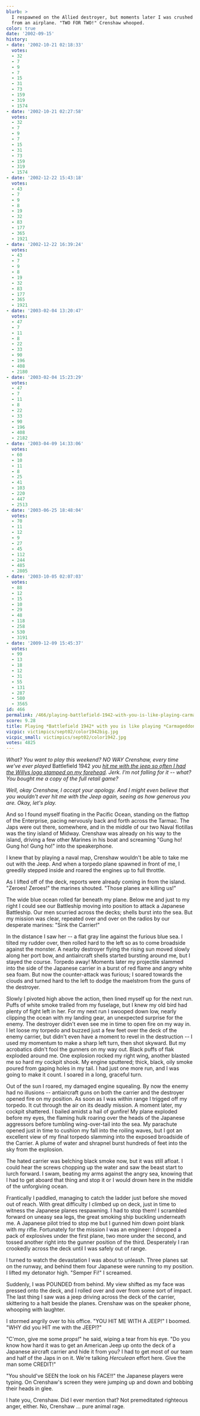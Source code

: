 ```yaml
---
blurb: >
  I respawned on the Allied destroyer, but moments later I was crushed by a Jeep dropped
  from an airplane. "TWO FOR TWO!" Crenshaw whooped.
color: true
date: '2002-09-15'
history:
- date: '2002-10-21 02:18:33'
  votes:
  - 32
  - 7
  - 9
  - 7
  - 15
  - 31
  - 73
  - 159
  - 319
  - 1574
- date: '2002-10-21 02:27:58'
  votes:
  - 32
  - 7
  - 9
  - 7
  - 15
  - 31
  - 73
  - 159
  - 319
  - 1574
- date: '2002-12-22 15:43:18'
  votes:
  - 43
  - 7
  - 9
  - 8
  - 19
  - 32
  - 83
  - 177
  - 365
  - 1921
- date: '2002-12-22 16:39:24'
  votes:
  - 43
  - 7
  - 9
  - 8
  - 19
  - 32
  - 83
  - 177
  - 365
  - 1921
- date: '2003-02-04 13:20:47'
  votes:
  - 47
  - 7
  - 11
  - 8
  - 22
  - 33
  - 90
  - 196
  - 408
  - 2180
- date: '2003-02-04 15:23:29'
  votes:
  - 47
  - 7
  - 11
  - 8
  - 22
  - 33
  - 90
  - 196
  - 408
  - 2182
- date: '2003-04-09 14:33:06'
  votes:
  - 60
  - 10
  - 11
  - 8
  - 25
  - 41
  - 103
  - 220
  - 447
  - 2513
- date: '2003-06-25 18:48:04'
  votes:
  - 70
  - 11
  - 12
  - 9
  - 27
  - 45
  - 112
  - 244
  - 485
  - 2805
- date: '2003-10-05 02:07:03'
  votes:
  - 88
  - 12
  - 15
  - 10
  - 29
  - 48
  - 118
  - 258
  - 530
  - 3191
- date: '2009-12-09 15:45:37'
  votes:
  - 99
  - 13
  - 18
  - 12
  - 31
  - 55
  - 131
  - 287
  - 580
  - 3565
id: 466
permalink: /466/playing-battlefield-1942-with-you-is-like-playing-carmageddon/
score: 9.28
title: Playing *Battlefield 1942* with you is like playing *Carmageddon.*
vicpic: victimpics/sept02/color1942big.jpg
vicpic_small: victimpics/sept02/color1942.jpg
votes: 4825
---
```


*What? You want to play this weekend? NO WAY Crenshaw, every time we've
ever played* Battlefield 1942 *you [hit me with the jeep so often I had
the Willys logo stamped on my forehead](%ARTICLE[458]%). Jerk. I'm
not falling for it -- what? You bought me a copy of the full retail
game?*

*Well, okay Crenshaw, I accept your apology. And I might even believe
that you wouldn't ever hit me with the Jeep again, seeing as how
generous you are. Okay, let's play.*

And so I found myself floating in the Pacific Ocean, standing on the
flattop of the Enterprise, pacing nervously back and forth across the
Tarmac. The Japs were out there, somewhere, and in the middle of our two
Naval flotillas was the tiny island of Midway. Crenshaw was already on
his way to the island, driving a few other Marines in his boat and
screaming "Gung ho! Gung ho! Gung ho!" into the speakerphone.

I knew that by playing a naval map, Crenshaw wouldn't be able to take me
out with the Jeep. And when a torpedo plane spawned in front of me, I
greedily stepped inside and roared the engines up to full throttle.

As I lifted off of the deck, reports were already coming in from the
island. "Zeroes! Zeroes!" the marines shouted. "Those planes are killing
us!"

The wide blue ocean rolled far beneath my plane. Below me and just to my
right I could see our Battleship moving into position to attack a
Japanese Battleship. Our men scurried across the decks; shells burst
into the sea. But my mission was clear, repeated over and over on the
radios by our desperate marines: "Sink the Carrier!"

In the distance I saw her -- a flat gray line against the furious blue
sea. I tilted my rudder over, then rolled hard to the left so as to come
broadside against the monster. A nearby destroyer flying the rising sun
moved slowly along her port bow, and antiaircraft shells started
bursting around me, but I stayed the course. Torpedo away! Moments later
my projectile slammed into the side of the Japanese carrier in a burst
of red flame and angry white sea foam. But now the counter-attack was
furious; I soared towards the clouds and turned hard to the left to
dodge the maelstrom from the guns of the destroyer.

Slowly I pivoted high above the action, then lined myself up for the
next run. Puffs of white smoke trailed from my fuselage, but I knew my
old bird had plenty of fight left in her. For my next run I swooped down
low, nearly clipping the ocean with my landing gear, an unexpected
surprise for the enemy. The destroyer didn't even see me in time to open
fire on my way in. I let loose my torpedo and buzzed just a few feet
over the deck of the enemy carrier, but didn't even have a moment to
revel in the destruction -- I used my momentum to make a sharp left
turn, then shot skyward. But my acrobatics didn't fool the gunners on my
way out. Black puffs of flak exploded around me. One explosion rocked my
right wing, another blasted me so hard my cockpit shook. My engine
sputtered; thick, black, oily smoke poured from gaping holes in my tail.
I had just one more run, and I was going to make it count. I soared in a
long, graceful turn.

Out of the sun I roared, my damaged engine squealing. By now the enemy
had no illusions -- antiaircraft guns on both the carrier and the
destroyer opened fire on my position. As soon as I was within range I
trigged off my torpedo. It cut through the air on its deadly mission. A
moment later, my cockpit shattered. I bailed amidst a hail of gunfire!
My plane exploded before my eyes, the flaming hulk roaring over the
heads of the Japanese aggressors before tumbling wing-over-tail into the
sea. My parachute opened just in time to cushion my fall into the
roiling waves, but I got an excellent view of my final torpedo slamming
into the exposed broadside of the Carrier. A plume of water and shrapnel
burst hundreds of feet into the sky from the explosion.

The hated carrier was belching black smoke now, but it was still afloat.
I could hear the screws chopping up the water and saw the beast start to
lurch forward. I swam, beating my arms against the angry sea, knowing
that I had to get aboard that thing and stop it or I would drown here in
the middle of the unforgiving ocean.

Frantically I paddled, managing to catch the ladder just before she
moved out of reach. With great difficulty I climbed up on deck, just in
time to witness the Japanese planes respawning. I had to stop them! I
scrambled forward on uneasy sea legs, the great smoking ship buckling
underneath me. A Japanese pilot tried to stop me but I gunned him down
point blank with my rifle. Fortunately for the mission I was an
engineer: I dropped a pack of explosives under the first plane, two more
under the second, and tossed another right into the gunner position of
the third. Desperately I ran crookedly across the deck until I was
safely out of range.

I turned to watch the devastation I was about to unleash. Three planes
sat on the runway, and behind them four Japanese were running to my
position. I lifted my detonator high. "Semper Fi!" I screamed.

Suddenly, I was POUNDED from behind. My view shifted as my face was
pressed onto the deck, and I rolled over and over from some sort of
impact. The last thing I saw was a jeep driving across the deck of the
carrier, skittering to a halt beside the planes. Crenshaw was on the
speaker phone, whooping with laughter.

I stormed angrily over to his office. "YOU HIT ME WITH A JEEP!" I
boomed. "WHY did you HIT me with the JEEP!?"

"C'mon, give me some *props!*" he said, wiping a tear from his eye. "Do
you know how hard it was to get an American Jeep up onto the deck of a
Japanese aircraft carrier and hide it from you? I had to get most of our
team and half of the Japs in on it. We're talking *Herculean* effort
here. Give the man some CREDIT!"

"You should've SEEN the look on his FACE!!" the Japanese players were
typing. On Crenshaw's screen they were jumping up and down and bobbing
their heads in glee.

I hate you, Crenshaw. Did I ever mention that? Not premeditated
righteous anger, either. No, Crenshaw ... pure animal rage.
